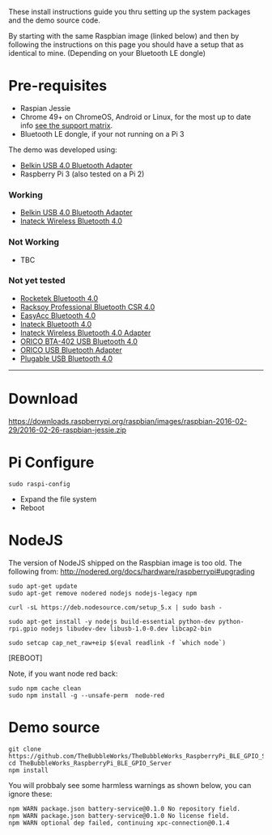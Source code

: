 These install instructions guide you thru setting up the system packages and the demo source code.

By starting with the same Raspbian image (linked below) and then by following the instructions on this page you should have a setup that as identical to mine. (Depending on your Bluetooth LE dongle)



# Pre-requisites

* Raspian Jessie 
* Chrome 49+ on ChromeOS, Android or Linux, for the most up to date info  [see the support matrix](https://github.com/WebBluetoothCG/web-bluetooth/blob/gh-pages/implementation-status.md).
* Bluetooth LE dongle, if your not running on a Pi 3  

The demo was developed using:

* [Belkin USB 4.0 Bluetooth Adapter](http://www.amazon.co.uk/gp/product/B009IQB3US)
* Raspberry Pi 3 (also tested on a Pi 2)


### Working

* [Belkin USB 4.0 Bluetooth Adapter](http://www.amazon.co.uk/gp/product/B009IQB3US)
* [Inateck Wireless Bluetooth 4.0](http://www.amazon.co.uk/dp/B00F0CG0N4)

### Not Working

* TBC

### Not yet tested

* [Rocketek Bluetooth 4.0 ](http://www.amazon.co.uk/gp/product/B00H8O8CMO?psc=1&redirect=true&ref_=oh_aui_search_detailpage)
* [Racksoy Professional Bluetooth CSR 4.0 ](http://www.amazon.co.uk/gp/product/B00KNPTHS8?psc=1&redirect=true&ref_=oh_aui_search_detailpage)
* [EasyAcc Bluetooth 4.0 ](http://www.amazon.co.uk/gp/product/B00VHUM06Y?psc=1&redirect=true&ref_=oh_aui_search_detailpage)
* [Inateck Bluetooth 4.0 ](http://www.amazon.co.uk/gp/product/B00MTBZY4A?psc=1&redirect=true&ref_=oh_aui_search_detailpage)
* [Inateck Wireless Bluetooth 4.0 Adapter](http://www.amazon.co.uk/gp/product/B00F0CG0N4?psc=1&redirect=true&ref_=oh_aui_search_detailpage)
* [ORICO BTA-402 USB Bluetooth 4.0](http://www.amazon.co.uk/gp/product/B00K5TJP02?psc=1&redirect=true&ref_=oh_aui_search_detailpage)
* [ORICO USB Bluetooth Adapter](http://www.amazon.co.uk/gp/product/B00ESBRTMO?psc=1&redirect=true&ref_=oh_aui_search_detailpage)
* [Plugable USB Bluetooth 4.0 ](http://www.amazon.co.uk/gp/product/B009ZIILLI?psc=1&redirect=true&ref_=oh_aui_search_detailpage)




* * *
# Download

https://downloads.raspberrypi.org/raspbian/images/raspbian-2016-02-29/2016-02-26-raspbian-jessie.zip

# Pi Configure
```
sudo raspi-config 
```

- Expand the file system
- Reboot


# NodeJS

The version of NodeJS shipped on the Raspbian image is too old.  The following 
from: http://nodered.org/docs/hardware/raspberrypi#upgrading

```
sudo apt-get update
sudo apt-get remove nodered nodejs nodejs-legacy npm
```

```
curl -sL https://deb.nodesource.com/setup_5.x | sudo bash -

sudo apt-get install -y nodejs build-essential python-dev python-rpi.gpio nodejs libudev-dev libusb-1.0-0.dev libcap2-bin

sudo setcap cap_net_raw+eip $(eval readlink -f `which node`)
```

[REBOOT]




Note, if you want node red back:

```
sudo npm cache clean
sudo npm install -g --unsafe-perm  node-red
```

#  Demo source


```
git clone https://github.com/TheBubbleWorks/TheBubbleWorks_RaspberryPi_BLE_GPIO_Server.git
cd TheBubbleWorks_RaspberryPi_BLE_GPIO_Server
npm install
```

You will probbaly see some harmless warnings as shown below, you can ignore these:
```
npm WARN package.json battery-service@0.1.0 No repository field.
npm WARN package.json battery-service@0.1.0 No license field.
npm WARN optional dep failed, continuing xpc-connection@0.1.4
```

